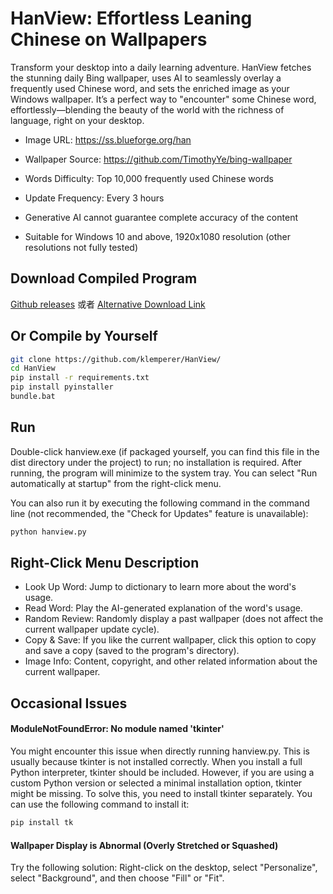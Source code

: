 # HanView: Effortless Leaning Chinese on Wallpapers
Transform your desktop into a daily learning adventure. HanView fetches the stunning daily Bing wallpaper, uses AI to seamlessly overlay a frequently used Chinese word, and sets the enriched image as your Windows wallpaper. It’s a perfect way to "encounter" some Chinese word, effortlessly—blending the beauty of the world with the richness of language, right on your desktop.

- Image URL: https://ss.blueforge.org/han

- Wallpaper Source: https://github.com/TimothyYe/bing-wallpaper

- Words Difficulty: Top 10,000 frequently used Chinese words

- Update Frequency: Every 3 hours

- Generative AI cannot guarantee complete accuracy of the content

- Suitable for Windows 10 and above, 1920x1080 resolution (other resolutions not fully tested)

## Download Compiled Program
[Github releases](https://github.com/klemperer/HanView/releases/download/latest/hanview.exe) 或者 [Alternative Download Link](https://ss.blueforge.org/hanview/hanview.exe)

## Or Compile by Yourself
```Bash
git clone https://github.com/klemperer/HanView/
cd HanView
pip install -r requirements.txt
pip install pyinstaller
bundle.bat
```

## Run
Double-click hanview.exe (if packaged yourself, you can find this file in the dist directory under the project) to run; no installation is required. After running, the program will minimize to the system tray. You can select "Run automatically at startup" from the right-click menu.

You can also run it by executing the following command in the command line (not recommended, the "Check for Updates" feature is unavailable):

```Bash
python hanview.py
```

## Right-Click Menu Description
- Look Up Word: Jump to dictionary to learn more about the word's usage.
- Read Word: Play the AI-generated explanation of the word's usage.
- Random Review: Randomly display a past wallpaper (does not affect the current wallpaper update cycle).
- Copy & Save: If you like the current wallpaper, click this option to copy and save a copy (saved to the program's directory).
- Image Info: Content, copyright, and other related information about the current wallpaper.

## Occasional Issues
#### ModuleNotFoundError: No module named 'tkinter'
You might encounter this issue when directly running hanview.py. This is usually because tkinter is not installed correctly. When you install a full Python interpreter, tkinter should be included. However, if you are using a custom Python version or selected a minimal installation option, tkinter might be missing. To solve this, you need to install tkinter separately. You can use the following command to install it:

```Bash
pip install tk
```

#### Wallpaper Display is Abnormal (Overly Stretched or Squashed)
Try the following solution: Right-click on the desktop, select "Personalize", select "Background", and then choose "Fill" or "Fit".
